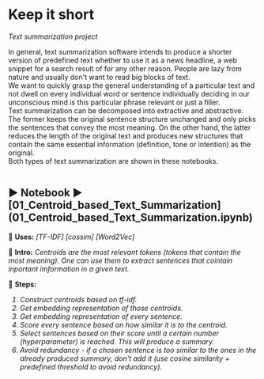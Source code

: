 # Keep it short
<i>Text summarization project</i>
<p></p>
<p></p>
In general, text summarization software intends to produce a shorter version of predefined text whether to use it as a news headline, a web snippet for a search result of for any other reason. People are lazy from nature and usually don't want to read big blocks of text. <br>
We want to quickly grasp the general understanding of a particular text and not dwell on every individual word or sentence individually deciding in our unconscious mind is this particular 
phrase relevant or just a filler. <br>
Text summarization can be decomposed into extractive and abstractive. The former keeps the original sentence structure unchanged and only picks the sentences that convey the most meaning. On the other hand, the latter reduces the length of the original text and produces new structures that contain the same essential information (definition, tone or intention) as the original.<br>
Both types of text summarization are shown in these notebooks.

```diff

```

## ▶️ Notebook ▶️ [01_Centroid_based_Text_Summarization] (01_Centroid_based_Text_Summarization.ipynb) ##
🔵 <b>Uses:</b> <i>[TF-IDF] [cossim] [Word2Vec]</i>

🔵 <b>Intro:</b>
<i>
Centroids are the most relevant tokens (tokens that contain the most meaning).
One can use them to extract sentences that cointain inportant imformation in a given text. </i>

🔵 <b>Steps:</b>
<i>
1. Construct centroids based on tf-idf.
2. Get embedding representation of those centroids. 
3. Get embedding representation of every sentence.
4. Score every sentence based on how similar it is to the centroid.
5. Select sentences based on their score until a certain number  (hyperparameter) is reached. This will produce a summary.
6. Avoid redundancy - if a chosen sentence is too similar to the ones in the already produced summary, don't add it (use cosine similarity + predefined threshold to avoid redundancy).
</i>


```diff

```